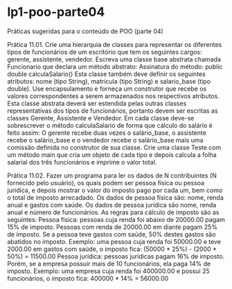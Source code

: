 # lp1-poo-parte04
Práticas sugeridas para o conteúdo de POO (parte 04)

Prática 11.01. 
Crie uma hierarquia de classes para representar os diferentes tipos de funcionários de um escritório que tem os seguintes cargos: gerente, assistente, vendedor. Escreva uma classe base abstrata chamada Funcionario que declara um método abstrato:
Assinatura do método: public double calculaSalario()
Esta classe também deve definir os seguintes atributos: nome (tipo String), matricula (tipo String) e salario_base (tipo double). Use encapsulamento e forneça um construtor que recebe os valores correspondentes a serem armazenados nos respectivos atributos. Esta classe abstrata deverá ser estendida pelas outras classes representativas dos tipos de funcionários, portanto devem ser escritas as classes Gerente, Assistente e Vendedor. Em cada classe deve-se sobrescrever o método calculaSalario de forma que cálculo do salário é feito assim: O gerente recebe duas vezes o salário_base, o assistente recebe o salário_base e o vendedor recebe o salário_base mais uma comissão definida no construtor de sua classe. 
Crie uma classe Teste com um método main que cria um objeto de cada tipo e depois calcula a folha salarial dos três funcionários e imprime o valor total. 

Prática 11.02.
Fazer um programa para ler os dados de N contribuintes (N fornecido pelo usuário), os quais podem ser pessoa física ou pessoa jurídica, e depois mostrar o valor do imposto pago por cada um, bem como o total de imposto arrecadado. 
Os dados de pessoa física são: nome, renda anual e gastos com saúde. Os dados de pessoa jurídica são nome, renda anual e número de funcionários. As regras para cálculo de imposto são as seguintes: 
Pessoa física: pessoas cuja renda foi abaixo de 20000.00 pagam 15% de imposto. Pessoas com renda de 20000.00 em diante pagam 25% de imposto. Se a pessoa teve gastos com saúde, 50% destes gastos são abatidos no imposto. Exemplo: uma pessoa cuja renda foi 50000.00 e teve 2000.00 em gastos com saúde, o imposto fica: (50000 * 25%) - (2000 * 50%) = 11500.00 
Pessoa jurídica: pessoas jurídicas pagam 16% de imposto. Porém, se a empresa possuir mais de 10 funcionários, ela paga 14% de imposto. Exemplo: uma empresa cuja renda foi 400000.00 e possui 25 funcionários, o imposto fica: 400000 * 14% = 56000.00


